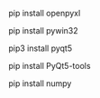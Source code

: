 pip install openpyxl

pip install pywin32

pip3 install pyqt5

pip install PyQt5-tools

pip install numpy